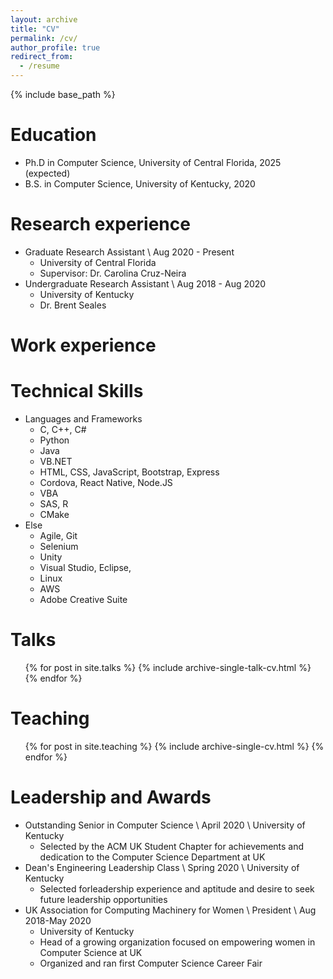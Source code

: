 ```yaml
---
layout: archive
title: "CV"
permalink: /cv/
author_profile: true
redirect_from:
  - /resume
---
```


{% include base_path %}

Education
======
* Ph.D in Computer Science, University of Central Florida, 2025 (expected)
* B.S. in Computer Science, University of Kentucky, 2020

Research experience
======
* Graduate Research Assistant \ Aug 2020 - Present
  * University of Central Florida
  * Supervisor: Dr. Carolina Cruz-Neira
* Undergraduate Research Assistant \ Aug 2018 - Aug 2020
  * University of Kentucky
  * Dr. Brent Seales

Work experience
======

Technical Skills
======
* Languages and Frameworks
  * C, C++, C#
  * Python
  * Java
  * VB.NET
  * HTML, CSS, JavaScript, Bootstrap, Express
  * Cordova, React Native, Node.JS
  * VBA 
  * SAS, R
  * CMake
* Else
  * Agile, Git
  * Selenium
  * Unity
  * Visual Studio, Eclipse, 
  * Linux
  * AWS
  * Adobe Creative Suite

  
Talks
======
  <ul>{% for post in site.talks %}
    {% include archive-single-talk-cv.html %}
  {% endfor %}</ul>
  
Teaching
======
  <ul>{% for post in site.teaching %}
    {% include archive-single-cv.html %}
  {% endfor %}</ul>
  
Leadership and Awards
======
* Outstanding Senior in Computer Science \ April 2020 \ University of Kentucky
  * Selected by the ACM UK Student Chapter for achievements and dedication to the Computer Science Department at UK
* Dean's Engineering Leadership Class \ Spring 2020 \ University of Kentucky
  * Selected forleadership experience and aptitude and desire to seek future leadership opportunities
* UK Association for Computing Machinery for Women \ President \ Aug 2018-May 2020
  * University of Kentucky
  * Head of a growing organization focused on empowering women in Computer Science at UK
  * Organized and ran first Computer Science Career Fair
  

